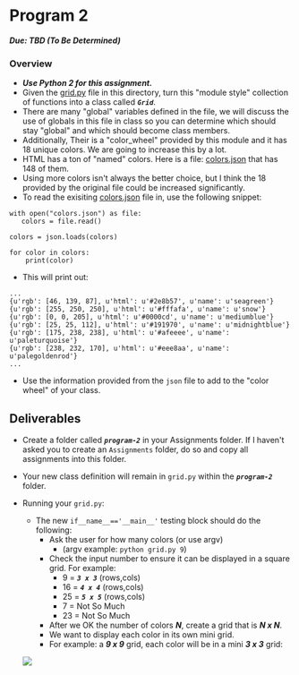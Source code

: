 # Program 2
***Due: TBD (To Be Determined)***

### Overview

- ***Use Python 2 for this assignment.***
- Given the [grid.py](./grid.py) file in this directory, turn this "module style" collection of functions into a class called ***`Grid`***.
- There are many "global" variables defined in the file, we will discuss the use of globals in this file in class so you can determine which should stay "global" and which should become class members.   
- Additionally, Their is a  "color_wheel" provided by this module and it has 18 unique colors. We are going to increase this by a lot.
- HTML has a ton of "named" colors. Here is a file: [colors.json](./colors.json) that has 148 of them. 
- Using more colors isn't always the better choice, but I think the 18 provided by the original file could be increased significantly.
- To read the exisiting [colors.json](./colors.json) file in, use the following snippet:
```
with open("colors.json") as file: 
   colors = file.read()

colors = json.loads(colors)

for color in colors:
    print(color)
```

- This will print out:

```
...
{u'rgb': [46, 139, 87], u'html': u'#2e8b57', u'name': u'seagreen'}
{u'rgb': [255, 250, 250], u'html': u'#fffafa', u'name': u'snow'}
{u'rgb': [0, 0, 205], u'html': u'#0000cd', u'name': u'mediumblue'}
{u'rgb': [25, 25, 112], u'html': u'#191970', u'name': u'midnightblue'}
{u'rgb': [175, 238, 238], u'html': u'#afeeee', u'name': u'paleturquoise'}
{u'rgb': [238, 232, 170], u'html': u'#eee8aa', u'name': u'palegoldenrod'}
...
```

- Use the information provided from the `json` file to add to the "color wheel" of your class.

## Deliverables
- Create a folder called ***`program-2`*** in your Assignments folder. If I haven't asked you to create an `Assignments` folder, do so and copy all assignments into this folder.
- Your new class definition will remain in `grid.py` within the ***`program-2`*** folder.
- Running your `grid.py`:
   - The new `if__name__=='__main__'` testing block should do the following:
       - Ask the user for how many colors (or use argv)
           - (argv example: `python grid.py 9`)
       - Check the input number to ensure it can be displayed in a square grid. For example:
           - 9 = ***`3 x 3`*** (rows,cols)
           - 16 = ***`4 x 4`*** (rows,cols)
           - 25 = ***`5 x 5`*** (rows,cols)
           - 7 = Not So Much
           - 23 = Not So Much
       - After we OK the number of colors ***N***, create a grid that is ***N x N***. 
       - We want to display each color in its own mini grid.
       - For example: a ***9 x 9*** grid, each color will be in a mini ***3 x 3*** grid:
    
    ![](https://d3vv6lp55qjaqc.cloudfront.net/items/3x0n3t300n1V1C0X2b3u/table9x9_colors.png?X-CloudApp-Visitor-Id=1094421)
